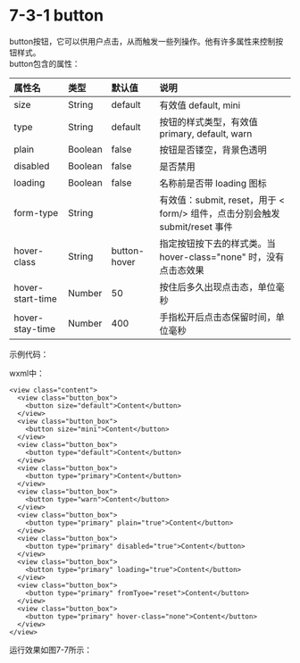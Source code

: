 # 7-3-1 button

button按钮，它可以供用户点击，从而触发一些列操作。他有许多属性来控制按钮样式。  
button包含的属性：

| 属性名 | 类型 | 默认值 | 说明 |
| :--- | :--- | :--- | :--- |
| size | String | default | 有效值 default, mini |
| type | String | default | 按钮的样式类型，有效值 primary, default, warn |
| plain | Boolean | false | 按钮是否镂空，背景色透明 |
| disabled | Boolean | false | 是否禁用 |
| loading | Boolean | false | 名称前是否带 loading 图标 |
| form-type | String |  | 有效值：submit, reset，用于 &lt; form/&gt; 组件，点击分别会触发 submit/reset 事件 |
| hover-class | String | button-hover | 指定按钮按下去的样式类。当 hover-class="none" 时，没有点击态效果 |
| hover-start-time | Number | 50 | 按住后多久出现点击态，单位毫秒 |
| hover-stay-time | Number | 400 | 手指松开后点击态保留时间，单位毫秒 |

示例代码：

wxml中：

```
<view class="content">
  <view class="button_box">
    <button size="default">Content</button>
  </view>
  <view class="button_box">
    <button size="mini">Content</button>
  </view>
  <view class="button_box">
    <button type="default">Content</button>
  </view>
  <view class="button_box">
    <button type="primary">Content</button>
  </view>
  <view class="button_box">
    <button type="warn">Content</button>
  </view>
  <view class="button_box">
    <button type="primary" plain="true">Content</button>
  </view>
  <view class="button_box">
    <button type="primary" disabled="true">Content</button>
  </view>
  <view class="button_box">
    <button type="primary" loading="true">Content</button>
  </view>
  <view class="button_box">
    <button type="primary" fromTyoe="reset">Content</button>
  </view>
  <view class="button_box">
    <button type="primary" hover-class="none">Content</button>
  </view>
</view>
```

运行效果如图7-7所示：





